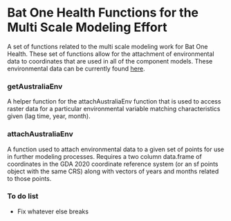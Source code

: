 # Bat One Health Functions for the Multi Scale Modeling Effort
A set of functions related to the multi scale modeling work for Bat One Health. These set of functions allow for the attachment of environmental data to coordinates that are used in all of the component models. These environmental data can be currently found [here](https://drive.google.com/drive/folders/1cfwvPG9wID0MgaP332Dt2KXR_zsZXcRR?usp=sharing).

### getAustraliaEnv
A helper function for the attachAustraliaEnv function that is used to access raster data for a particular environmental variable matching characteristics given (lag time, year, month).

### attachAustraliaEnv
A function used to attach environmental data to a given set of points for use in further modeling processes. Requires a two column data.frame of coordinates in the GDA 2020 coordinate reference system (or an sf points object with the same CRS) along with vectors of years and months related to those points.

### To do list
* Fix whatever else breaks
